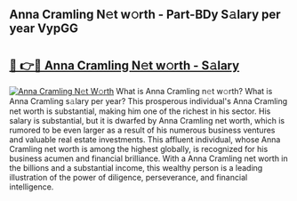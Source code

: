 ## Anna Cramling N𝚎t w𝚘rth - Part-BDy S𝚊lary per year VypGG

# <h2><a href="http://gc1cols.nevu.top/?p=Anna+Cramling">🔗 👉🔴 Anna Cramling N𝚎t w𝚘rth - S𝚊lary</a></h2>

[![Anna Cramling N𝚎t W𝚘rth](https://i.imgur.com/Oavwk0R.jpeg)](http://gc1cols.nevu.top/?p=Anna+Cramling)
What is Anna Cramling n𝚎t w𝚘rth? What is Anna Cramling s𝚊lary per year?
This prosperous individual's Anna Cramling net worth is substantial, making him one of the richest in his sector. His salary is substantial, but it is dwarfed by Anna Cramling net worth, which is rumored to be even larger as a result of his numerous business ventures and valuable real estate investments. This affluent individual, whose Anna Cramling net worth is among the highest globally, is recognized for his business acumen and financial brilliance. With a Anna Cramling net worth in the billions and a substantial income, this wealthy person is a leading illustration of the power of diligence, perseverance, and financial intelligence.
